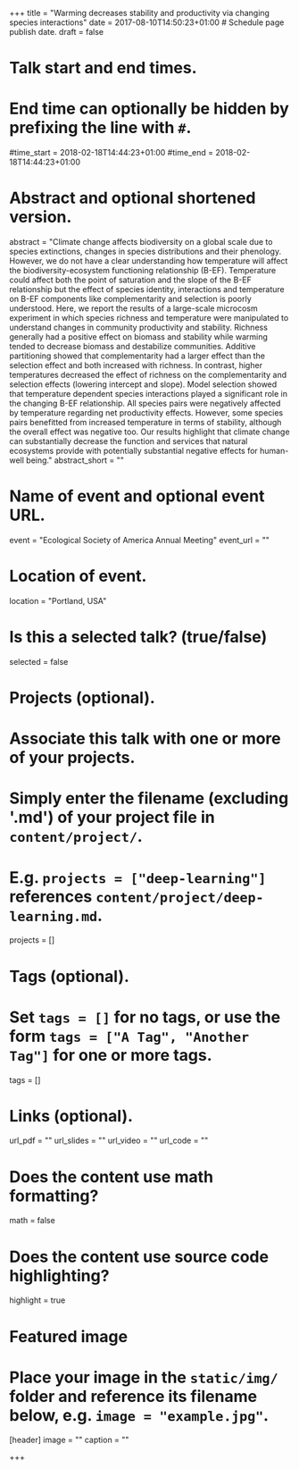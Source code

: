+++
title = "Warming decreases stability and productivity via changing species interactions"
date = 2017-08-10T14:50:23+01:00  # Schedule page publish date.
draft = false

# Talk start and end times.
#   End time can optionally be hidden by prefixing the line with `#`.
#time_start = 2018-02-18T14:44:23+01:00
#time_end = 2018-02-18T14:44:23+01:00

# Abstract and optional shortened version.
abstract = "Climate change affects biodiversity on a global scale due to species extinctions, changes in species distributions and their phenology. However, we do not have a clear understanding how temperature will affect the biodiversity-ecosystem functioning relationship (B-EF). Temperature could affect both the point of saturation and the slope of the B-EF relationship but the effect of species identity, interactions and temperature on B-EF components like complementarity and selection is poorly understood. Here, we report the results of a large-scale microcosm experiment in which species richness and temperature were manipulated to understand changes in community productivity and stability. Richness generally had a positive effect on biomass and stability while warming tended to decrease biomass and destabilize communities. Additive partitioning showed that complementarity had a larger effect than the selection effect and both increased with richness. In contrast, higher temperatures decreased the effect of richness on the complementarity and selection effects (lowering intercept and slope). Model selection showed that temperature dependent species interactions played a significant role in the changing B-EF relationship. All species pairs were negatively affected by temperature regarding net productivity effects. However, some species pairs benefitted from increased temperature in terms of stability, although the overall effect was negative too. Our results highlight that climate change can substantially decrease the function and services that natural ecosystems provide with potentially substantial negative effects for human-well being."
abstract_short = ""

# Name of event and optional event URL.
event = "Ecological Society of America Annual Meeting"
event_url = ""

# Location of event.
location = "Portland, USA"

# Is this a selected talk? (true/false)
selected = false

# Projects (optional).
#   Associate this talk with one or more of your projects.
#   Simply enter the filename (excluding '.md') of your project file in `content/project/`.
#   E.g. `projects = ["deep-learning"]` references `content/project/deep-learning.md`.
projects = []

# Tags (optional).
#   Set `tags = []` for no tags, or use the form `tags = ["A Tag", "Another Tag"]` for one or more tags.
tags = []

# Links (optional).
url_pdf = ""
url_slides = ""
url_video = ""
url_code = ""

# Does the content use math formatting?
math = false

# Does the content use source code highlighting?
highlight = true

# Featured image
# Place your image in the `static/img/` folder and reference its filename below, e.g. `image = "example.jpg"`.
[header]
image = ""
caption = ""

+++
